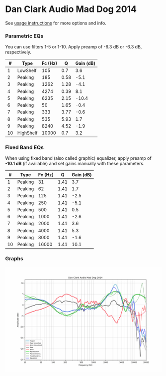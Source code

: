 # Dan Clark Audio Mad Dog 2014
See [usage instructions](https://github.com/jaakkopasanen/AutoEq#usage) for more options and info.

### Parametric EQs
You can use filters 1-5 or 1-10. Apply preamp of -6.3 dB or -6.3 dB, respectively.

|   # | Type      |   Fc (Hz) |    Q |   Gain (dB) |
|-----|-----------|-----------|------|-------------|
|   1 | LowShelf  |       105 | 0.7  |         3.6 |
|   2 | Peaking   |       185 | 0.58 |        -5.1 |
|   3 | Peaking   |      1262 | 1.28 |        -4.1 |
|   4 | Peaking   |      4274 | 0.39 |         8.1 |
|   5 | Peaking   |      6235 | 2.15 |       -10.4 |
|   6 | Peaking   |        50 | 1.65 |        -0.4 |
|   7 | Peaking   |       333 | 3.77 |        -0.6 |
|   8 | Peaking   |       535 | 5.93 |         1.7 |
|   9 | Peaking   |      8240 | 4.52 |        -1.9 |
|  10 | HighShelf |     10000 | 0.7  |         3.2 |

### Fixed Band EQs
When using fixed band (also called graphic) equalizer, apply preamp of **-10.1 dB** (if available) and set gains manually with these parameters.

|   # | Type    |   Fc (Hz) |    Q |   Gain (dB) |
|-----|---------|-----------|------|-------------|
|   1 | Peaking |        31 | 1.41 |         3.7 |
|   2 | Peaking |        62 | 1.41 |         1.7 |
|   3 | Peaking |       125 | 1.41 |        -2.5 |
|   4 | Peaking |       250 | 1.41 |        -5.1 |
|   5 | Peaking |       500 | 1.41 |         0.5 |
|   6 | Peaking |      1000 | 1.41 |        -2.6 |
|   7 | Peaking |      2000 | 1.41 |         3.6 |
|   8 | Peaking |      4000 | 1.41 |         5.3 |
|   9 | Peaking |      8000 | 1.41 |        -1.6 |
|  10 | Peaking |     16000 | 1.41 |        10.1 |

### Graphs
![](./Dan%20Clark%20Audio%20Mad%20Dog%202014.png)
